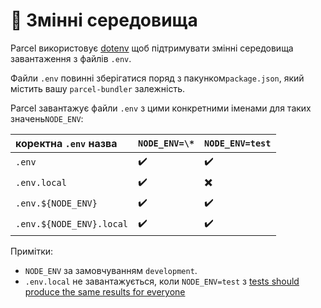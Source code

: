 # 🌳 Змінні середовища

Parcel використовує [dotenv](https://github.com/motdotla/dotenv) щоб підтримувати змінні середовища завантаження з файлів `.env`.

Файли `.env` повинні зберігатися поряд з пакунком`package.json`, який містить вашу `parcel-bundler` залежність.

Parcel завантажує файли `.env` з цими конкретними іменами для таких значень`NODE_ENV`:

| коректна `.env` назва | `NODE_ENV=\*` | `NODE_ENV=test` |
| :--- | :--- | :--- |
| `.env` | ✔️ | ✔️ |
| `.env.local` | ✔️ | ✖️ |
| `.env.${NODE_ENV}` | ✔️ | ✔️ |
| `.env.${NODE_ENV}.local` | ✔️ | ✔️ |

Примітки:

* `NODE_ENV` за замовчуванням `development`.
* `.env.local` не завантажується, коли `NODE_ENV=test` з [tests should produce the same results for everyone](https://github.com/parcel-bundler/parcel/blob/28df546a2249b6aac1e529dd629f506ba6b0a4bb/src/utils/env.js#L9)

